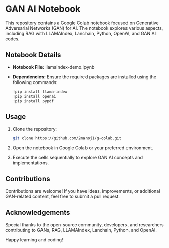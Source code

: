 # GAN AI Notebook

This repository contains a Google Colab notebook focused on Generative Adversarial Networks (GAN) for AI. The notebook explores various aspects, including RAG with LLAMAIndex, Lanchain, Python, OpenAI, and GAN AI codes.

## Notebook Details

- **Notebook File:** llamaIndex-demo.ipynb
- **Dependencies:** Ensure the required packages are installed using the following commands:

  ```bash
  !pip install llama-index
  !pip install openai
  !pip install pypdf
  ```

## Usage

1. Clone the repository:

   ```bash
   git clone https://github.com/2manoj1/g-colab.git
   ```

2. Open the notebook in Google Colab or your preferred environment.

3. Execute the cells sequentially to explore GAN AI concepts and implementations.

## Contributions

Contributions are welcome! If you have ideas, improvements, or additional GAN-related content, feel free to submit a pull request.


## Acknowledgements

Special thanks to the open-source community, developers, and researchers contributing to GANs, RAG, LLAMAIndex, Lanchain, Python, and OpenAI.

Happy learning and coding!

  
